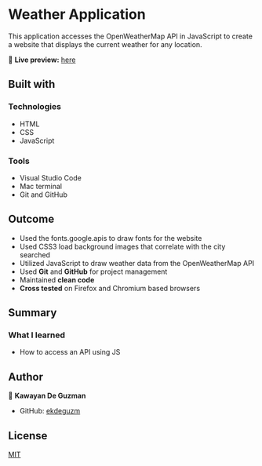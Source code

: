 # Weather Application

This application accesses the OpenWeatherMap API in JavaScript to create a website that displays the current weather for any location.


🔗 **Live preview:** [here](https://ekdeguzm.github.io/weather-app/)

## Built with

### Technologies

* HTML
* CSS
* JavaScript

### Tools

* Visual Studio Code
* Mac terminal
* Git and GitHub

## Outcome

* Used the fonts.google.apis to draw fonts for the website
* Used CSS3 load background images that correlate with the city searched
* Utilized JavaScript to draw weather data from the OpenWeatherMap API
* Used **Git** and **GitHub** for project management
* Maintained **clean code**
* **Cross tested** on Firefox and Chromium based browsers

## Summary

### What I learned

* How to access an API using JS 

## Author

👤 **Kawayan De Guzman**
* GitHub: [ekdeguzm](https://github.com/ekdeguzm)

## License
[MIT](https://choosealicense.com/licenses/mit/)
